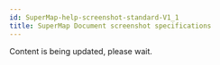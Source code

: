 ```yaml
---
id: SuperMap-help-screenshot-standard-V1_1
title: SuperMap Document screenshot specifications
---
```

Content is being updated, please wait.
